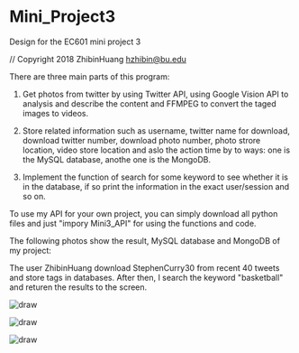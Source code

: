 # Mini_Project3
Design for the EC601 mini project 3

// Copyright 2018 ZhibinHuang hzhibin@bu.edu



There are three main parts of this program:

1. Get photos from twitter by using Twitter API, using Google Vision API to analysis and describe the content and FFMPEG to convert the taged images to videos.

2. Store related information such as username, twitter name for download, download twitter number, download photo number, photo strore location, video store location and aslo the action time by to ways: one is the MySQL database, anothe one is the MongoDB.

3. Implement the function of search for some keyword to see whether it is in the database, if so print the information in the exact user/session and so on.

To use my API for your own project, you can simply download all python files and just "impory Mini3_API" for using the functions and code.

The following photos show the result, MySQL database and MongoDB of my project:

The user ZhibinHuang download StephenCurry30 from recent 40 tweets and store tags in databases. After then, I search the keyword "basketball" and returen the results to the screen.

![draw](https://user-images.githubusercontent.com/43126280/49332056-65ef6780-f574-11e8-83c3-77b279fb93df.jpeg)

![draw](https://user-images.githubusercontent.com/43126280/49332064-7acbfb00-f574-11e8-8223-0ee4a055fc2e.jpeg)

![draw](https://user-images.githubusercontent.com/43126280/49332071-8a4b4400-f574-11e8-97d8-5c673356f2f6.jpeg)




